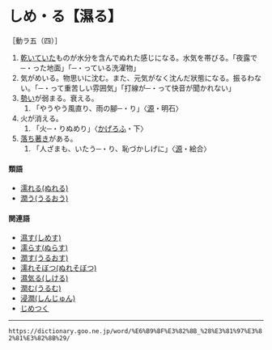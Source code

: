 # しめ・る【濕る】

［動ラ五（四）］
1.  [乾いていた](かわく（乾く）)ものが水分を含んでぬれた感じになる。水気を帯びる。「夜露で─・った地面」「─・っている洗濯物」
2.  気がめいる。物思いに沈む。また、元気がなく沈んだ狀態になる。振るわない。「─・って重苦しい雰囲気」「打線が─・って快音が聞かれない」
3.  [勢い](いきおい（勢い）)が弱まる。衰える。    
    1.  「やうやう風直り、雨の腳─・り」〈[源](https://dictionary.goo.ne.jp/word/%E6%BA%90%E6%B0%8F%E7%89%A9%E8%AA%9E/#jn-69890)・明石〉
4.  火が消える。    
    1.  「火─・りぬめり」〈[かげろふ](https://dictionary.goo.ne.jp/word/%E8%9C%BB%E8%9B%89%E6%97%A5%E8%A8%98/#jn-39744)・下〉
5. [落ち著き](おちつき（落ち着き）)がある。    
    1.  「人ざまも、いたう─・り、恥づかしげに」〈[源](https://dictionary.goo.ne.jp/word/%E6%BA%90%E6%B0%8F%E7%89%A9%E8%AA%9E/#jn-69890)・絵合〉
        

#### 類語

-   [濡れる(ぬれる)](https://dictionary.goo.ne.jp/word/%E6%BF%A1%E3%82%8C%E3%82%8B/#jn-169561)
-   [潤う(うるおう)](https://dictionary.goo.ne.jp/word/%E6%BD%A4%E3%81%86/#jn-21096)

#### 関連語

-   [濕す(しめす)](https://dictionary.goo.ne.jp/word/%E6%B9%BF%E3%81%99/#jn-101030)
-   [濡らす(ぬらす)](https://dictionary.goo.ne.jp/word/%E6%BF%A1%E3%82%89%E3%81%99/#jn-169444)
-   [潤す(うるおす)](https://dictionary.goo.ne.jp/word/%E6%BD%A4%E3%81%99/#jn-21097)
-   [濡れそぼつ(ぬれそぼつ)](https://dictionary.goo.ne.jp/word/%E6%BF%A1%E3%82%8C%E3%81%9D%E3%81%BC%E3%81%A4/#jn-169543)
-   [濕気る(しける)](https://dictionary.goo.ne.jp/word/%E6%B9%BF%E6%B0%97%E3%82%8B_%28%E3%81%97%E3%81%91%E3%82%8B%29/#jn-95544)
-   [潤む(うるむ)](https://dictionary.goo.ne.jp/word/%E6%BD%A4%E3%82%80/#jn-21181)
-   [浸潤(しんじゅん)](https://dictionary.goo.ne.jp/word/%E6%B5%B8%E6%BD%A4/#jn-114499)
-   [じめつく](https://dictionary.goo.ne.jp/word/%E3%81%98%E3%82%81%E3%81%A4%E3%81%8F/#jn-101043)

---
`https://dictionary.goo.ne.jp/word/%E6%B9%BF%E3%82%8B_%28%E3%81%97%E3%82%81%E3%82%8B%29/`